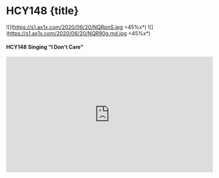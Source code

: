 # HCY148 {title}

![](https://s1.ax1x.com/2020/06/20/NQRpnS.jpg =45%x*)
![](https://s1.ax1x.com/2020/06/20/NQR90g.md.jpg =45%x*)

#### HCY148 Singing "I Don't Care"

<iframe width="560" height="315" sandbox="allow-same-origin allow-scripts allow-popups" src="https://video.ploud.jp/videos/embed/168298e3-d64c-4268-a2d8-e70e39a98ccb" frameborder="0" allowfullscreen></iframe>